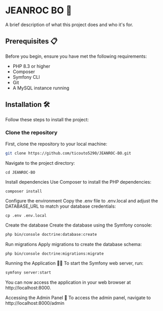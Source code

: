 # JEANROC BO 🚀

A brief description of what this project does and who it's for.

## Prerequisites 📋

Before you begin, ensure you have met the following requirements:

- PHP 8.3 or higher
- Composer 
- Symfony CLI
- Git
- A MySQL instance running

## Installation 🛠️

Follow these steps to install the project:

### Clone the repository

First, clone the repository to your local machine:

```bash
git clone https://github.com/ticouto5290/JEANROC-BO.git
```

Navigate to the project directory:

```console
cd JEANROC-BO
```

Install dependencies
Use Composer to install the PHP dependencies:

```console
composer install
```

Configure the environment
Copy the .env file to .env.local and adjust the DATABASE_URL to match your database credentials:

```console
cp .env .env.local
```

Create the database
Create the database using the Symfony console:

```bash
php bin/console doctrine:database:create
```
Run migrations
Apply migrations to create the database schema:

```bash
php bin/console doctrine:migrations:migrate
```

Running the Application 🏃‍♂️
To start the Symfony web server, run:

```bash
symfony server:start
```

You can now access the application in your web browser at http://localhost:8000.

Accessing the Admin Panel 🔐
To access the admin panel, navigate to http://localhost:8000/admin 
